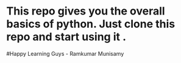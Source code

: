 # This repo gives you the overall basics of python. Just clone this repo and start using it .

#Happy Learning Guys  - Ramkumar Munisamy
